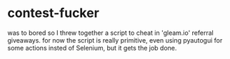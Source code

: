 # contest-fucker
 
was to bored so I threw together a script to cheat in 'gleam.io' referral giveaways.
for now the script is really primitive, even using pyautogui for some actions insted of Selenium, but it gets the job done.
